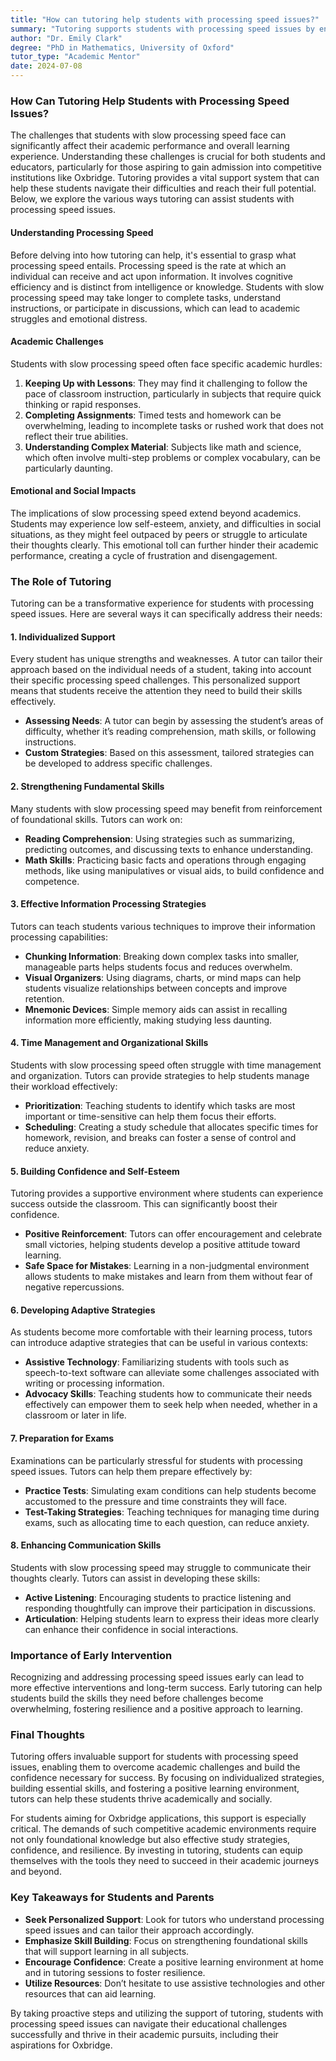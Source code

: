 ```yaml
---
title: "How can tutoring help students with processing speed issues?"
summary: "Tutoring supports students with processing speed issues by enhancing their academic performance and helping them overcome learning challenges effectively."
author: "Dr. Emily Clark"
degree: "PhD in Mathematics, University of Oxford"
tutor_type: "Academic Mentor"
date: 2024-07-08
---
```


### How Can Tutoring Help Students with Processing Speed Issues?

The challenges that students with slow processing speed face can significantly affect their academic performance and overall learning experience. Understanding these challenges is crucial for both students and educators, particularly for those aspiring to gain admission into competitive institutions like Oxbridge. Tutoring provides a vital support system that can help these students navigate their difficulties and reach their full potential. Below, we explore the various ways tutoring can assist students with processing speed issues.

#### Understanding Processing Speed

Before delving into how tutoring can help, it's essential to grasp what processing speed entails. Processing speed is the rate at which an individual can receive and act upon information. It involves cognitive efficiency and is distinct from intelligence or knowledge. Students with slow processing speed may take longer to complete tasks, understand instructions, or participate in discussions, which can lead to academic struggles and emotional distress.

#### Academic Challenges

Students with slow processing speed often face specific academic hurdles:

1. **Keeping Up with Lessons**: They may find it challenging to follow the pace of classroom instruction, particularly in subjects that require quick thinking or rapid responses.
2. **Completing Assignments**: Timed tests and homework can be overwhelming, leading to incomplete tasks or rushed work that does not reflect their true abilities.
3. **Understanding Complex Material**: Subjects like math and science, which often involve multi-step problems or complex vocabulary, can be particularly daunting.

#### Emotional and Social Impacts

The implications of slow processing speed extend beyond academics. Students may experience low self-esteem, anxiety, and difficulties in social situations, as they might feel outpaced by peers or struggle to articulate their thoughts clearly. This emotional toll can further hinder their academic performance, creating a cycle of frustration and disengagement.

### The Role of Tutoring

Tutoring can be a transformative experience for students with processing speed issues. Here are several ways it can specifically address their needs:

#### 1. Individualized Support

Every student has unique strengths and weaknesses. A tutor can tailor their approach based on the individual needs of a student, taking into account their specific processing speed challenges. This personalized support means that students receive the attention they need to build their skills effectively.

- **Assessing Needs**: A tutor can begin by assessing the student’s areas of difficulty, whether it’s reading comprehension, math skills, or following instructions.
- **Custom Strategies**: Based on this assessment, tailored strategies can be developed to address specific challenges.

#### 2. Strengthening Fundamental Skills

Many students with slow processing speed may benefit from reinforcement of foundational skills. Tutors can work on:

- **Reading Comprehension**: Using strategies such as summarizing, predicting outcomes, and discussing texts to enhance understanding.
- **Math Skills**: Practicing basic facts and operations through engaging methods, like using manipulatives or visual aids, to build confidence and competence.

#### 3. Effective Information Processing Strategies

Tutors can teach students various techniques to improve their information processing capabilities:

- **Chunking Information**: Breaking down complex tasks into smaller, manageable parts helps students focus and reduces overwhelm.
- **Visual Organizers**: Using diagrams, charts, or mind maps can help students visualize relationships between concepts and improve retention.
- **Mnemonic Devices**: Simple memory aids can assist in recalling information more efficiently, making studying less daunting.

#### 4. Time Management and Organizational Skills

Students with slow processing speed often struggle with time management and organization. Tutors can provide strategies to help students manage their workload effectively:

- **Prioritization**: Teaching students to identify which tasks are most important or time-sensitive can help them focus their efforts.
- **Scheduling**: Creating a study schedule that allocates specific times for homework, revision, and breaks can foster a sense of control and reduce anxiety.

#### 5. Building Confidence and Self-Esteem

Tutoring provides a supportive environment where students can experience success outside the classroom. This can significantly boost their confidence.

- **Positive Reinforcement**: Tutors can offer encouragement and celebrate small victories, helping students develop a positive attitude toward learning.
- **Safe Space for Mistakes**: Learning in a non-judgmental environment allows students to make mistakes and learn from them without fear of negative repercussions.

#### 6. Developing Adaptive Strategies

As students become more comfortable with their learning process, tutors can introduce adaptive strategies that can be useful in various contexts:

- **Assistive Technology**: Familiarizing students with tools such as speech-to-text software can alleviate some challenges associated with writing or processing information.
- **Advocacy Skills**: Teaching students how to communicate their needs effectively can empower them to seek help when needed, whether in a classroom or later in life.

#### 7. Preparation for Exams

Examinations can be particularly stressful for students with processing speed issues. Tutors can help them prepare effectively by:

- **Practice Tests**: Simulating exam conditions can help students become accustomed to the pressure and time constraints they will face.
- **Test-Taking Strategies**: Teaching techniques for managing time during exams, such as allocating time to each question, can reduce anxiety.

#### 8. Enhancing Communication Skills

Students with slow processing speed may struggle to communicate their thoughts clearly. Tutors can assist in developing these skills:

- **Active Listening**: Encouraging students to practice listening and responding thoughtfully can improve their participation in discussions.
- **Articulation**: Helping students learn to express their ideas more clearly can enhance their confidence in social interactions.

### Importance of Early Intervention

Recognizing and addressing processing speed issues early can lead to more effective interventions and long-term success. Early tutoring can help students build the skills they need before challenges become overwhelming, fostering resilience and a positive approach to learning.

### Final Thoughts

Tutoring offers invaluable support for students with processing speed issues, enabling them to overcome academic challenges and build the confidence necessary for success. By focusing on individualized strategies, building essential skills, and fostering a positive learning environment, tutors can help these students thrive academically and socially.

For students aiming for Oxbridge applications, this support is especially critical. The demands of such competitive academic environments require not only foundational knowledge but also effective study strategies, confidence, and resilience. By investing in tutoring, students can equip themselves with the tools they need to succeed in their academic journeys and beyond.

### Key Takeaways for Students and Parents

- **Seek Personalized Support**: Look for tutors who understand processing speed issues and can tailor their approach accordingly.
- **Emphasize Skill Building**: Focus on strengthening foundational skills that will support learning in all subjects.
- **Encourage Confidence**: Create a positive learning environment at home and in tutoring sessions to foster resilience.
- **Utilize Resources**: Don’t hesitate to use assistive technologies and other resources that can aid learning.

By taking proactive steps and utilizing the support of tutoring, students with processing speed issues can navigate their educational challenges successfully and thrive in their academic pursuits, including their aspirations for Oxbridge.
    